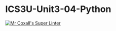 # ICS3U-Unit3-04-Python

[![Mr Coxall's Super Linter](https://github.com/CristianoSellitto/ICS3U-Unit3-04-Python/workflows/Mr%20Coxall's%20Super%20Linter/badge.svg)](https://github.com/CristianoSellitto/ICS3U-Unit3-04-Python/actions/)
